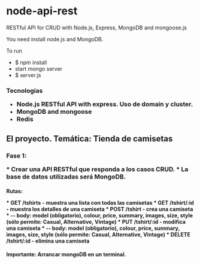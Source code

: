 node-api-rest
=============

RESTful API for CRUD with Node.js, Express, MongoDB and mongoose.js

You need install node.js and MongoDB.

To run

* $ npm install
* start mongo server
* $ server.js

<h3> Tecnologías 
<p>

* Node.js RESTful API with express. Uso de domain y cluster.
* MongoDB and mongoose
* Redis


<h2> El proyecto. Temática: Tienda de camisetas

<h3>Fase 1: 
<p>
* Crear una API RESTful que responda a los casos CRUD.
* La base de datos utilizadas será MongoDB.
      
<h4> Rutas:
<p>
* GET /tshirts - muestra una lista con todas las camisetas
* GET /tshirt/:id - muestra los detalles de una camiseta
* POST /tshirt - crea una camiseta
* -- body: model (obligatorio), colour, price, summary, images, size, style (sólo permite: Casual, Alternative, Vintage)
* PUT /tshirt/:id - modifica una camiseta
* -- body: model (obligatorio), colour, price, summary, images, size, style (sólo permite: Casual, Alternative, Vintage)
* DELETE /tshirt/:id - elimina una camiseta
    
<h4> Importante: Arrancar mongoDB en un terminal.

